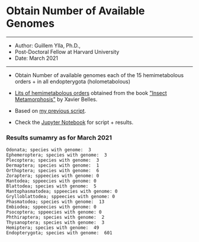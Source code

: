 # Obtain Number of Available Genomes


----------
- Author: Guillem Ylla, Ph.D.,
 - Post-Doctoral Fellow at Harvard University
- Date: March 2021
-----------

- Obtain Number of available genomes each of the 15 hemimetabolous orders + in all endopterygota (holometabolous)

- [Lits of hemimetabolous orders](Hemimetabolous_orders.txt) obtained from the book ["Insect Metamorphosis"](https://www.elsevier.com/books/insect-metamorphosis/belles/978-0-12-813020-9) by Xavier Belles.

- Based on [my previous script](https://github.com/guillemylla/Number_genomes_available_in_NCBI).

- Check the [Jupyter Notebook](Get_Available_Genomes_by_lienage.ipynb) for script + results.

### Results sumamry as for March 2021 

```
Odonata; species with genome:  3
Ephemeroptera; species with genome:  3
Plecoptera; species with genome:  3
Dermaptera; species with genome:  1
Orthoptera; species with genome:  6
Zoraptera; sppeecies with genome: 0
Mantodea; sppeecies with genome: 0
Blattodea; species with genome:  5
Mantophasmatodea; sppeecies with genome: 0
Grylloblattodea; sppeecies with genome: 0
Phasmatodea; species with genome:  13
Embiodea; sppeecies with genome: 0
Psocoptera; sppeecies with genome: 0
Phthiraptera; species with genome:  2
Thysanoptera; species with genome:  3
Hemiptera; species with genome:  49
Endopterygota; species with genome:  601

```
